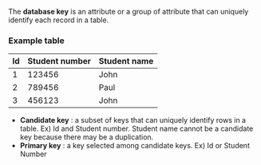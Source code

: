The **database key** is an attribute or a group of attribute that can uniquely identify each record in a table.<br>

### Example table
|Id|Student number|Student name|
|---|---|---|
|1|123456|John|
|2|789456|Paul|
|3|456123|John|

* **Candidate key** : a subset of keys that can uniquely identify rows in a table. 
Ex) Id and Student number. Student name cannot be a candidate key because there may be a duplication.
* **Primary key** : a key selected among candidate keys.
Ex) Id or Student Number
